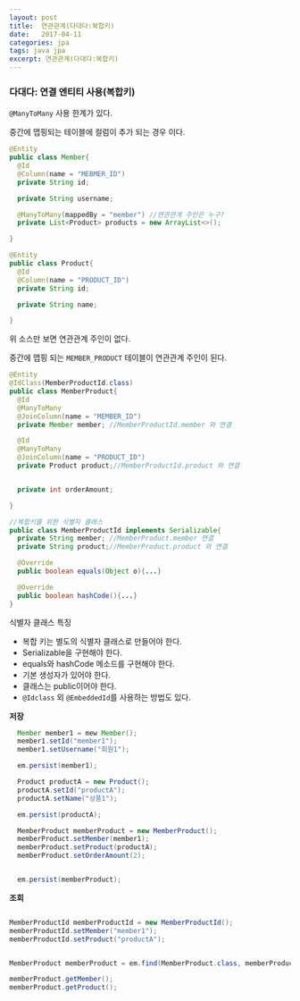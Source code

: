 ```yaml
---
layout: post
title:  연관관계(다대다:복합키)
date:   2017-04-11
categories: jpa
tags: java jpa
excerpt: 연관관계(다대다:복합키)
---
```




### 다대다: 연결 엔티티 사용(복합키)

`@ManyToMany` 사용 한계가 있다.

중간에 맵핑되는 테이블에 컬럼이 추가 되는 경우 이다.

```java
@Entity
public class Member{
  @Id
  @Column(name = "MEBMER_ID")
  private String id;

  private String username;

  @ManyToMany(mappedBy = "member") //연관관계 주인은 누구?
  private List<Product> products = new ArrayList<>();

}

@Entity
public class Product{
  @Id
  @Column(name = "PRODUCT_ID")
  private String id;

  private String name;

}

```

위 소스만 보면 연관관계 주인이 없다.

중간에 맵핑 되는 `MEMBER_PRODUCT` 테이블이 연관관계 주인이 된다.

```java
@Entity
@IdClass(MemberProductId.class)
public class MemberProduct{
  @Id
  @ManyToMany
  @JoinColumn(name = "MEMBER_ID")
  private Member member; //MemberProductId.member 와 연결

  @Id
  @ManyToMany
  @JoinColumn(name = "PRODUCT_ID")
  private Product product;//MemberProductId.product 와 연결


  private int orderAmount;

}

//복합키를 위한 식별자 클래스
public class MemberProductId implements Serializable{
  private String member; //MemberProduct.member 연결
  private String product;//MemberProduct.product 와 연결

  @Override
  public boolean equals(Object o){...}

  @Override
  public boolean hashCode(){...}
}

```
식별자 클래스 특징
- 복합 키는 별도의 식별자 클래스로 만들어야 한다.
- Serializable을 구현해야 한다.
- equals와 hashCode 메소드를 구현해야 한다.
- 기본 생성자가 있어야 한다.
- 클래스는 public이어야 한다.
- `@Idclass` 외 `@EmbeddedId`를 사용하는 방법도 있다.


**저장**
```java
  Member member1 = mew Member();
  member1.setId("member1");
  member1.setUsername("회원1");

  em.persist(member1);

  Product productA = new Product();
  productA.setId("productA");
  productA.setName("상품1");

  em.persist(productA);

  MemberProduct memberProduct = new MemberProduct();
  memberProduct.setMember(member1);
  memberProduct.setProduct(productA);
  memberProduct.setOrderAmount(2);


  em.persist(memberProduct);
```

**조회**
```java

MemberProductId memberProductId = new MemberProductId();
memberProductId.setMember("member1");
memberProductId.setProduct("productA");


MemberProduct memberProduct = em.find(MemberProduct.class, memberProductId);

memberProduct.getMember();
memberProduct.getProduct();

```
